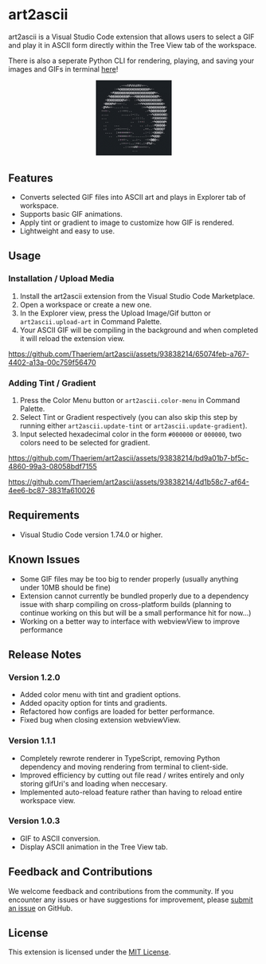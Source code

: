 # art2ascii

art2ascii is a Visual Studio Code extension that allows users to select a GIF and play it in ASCII form directly within the Tree View tab of the workspace. 

There is also a seperate Python CLI for rendering, playing, and saving your images and GIFs in terminal [here](https://github.com/Thaeriem/art2ascii/tree/1.0.3)!

<p align="center">
<img src="vsce-extension/assets/ascii_pedro.gif" alt="Pedro" style="width: 30%;">
</p>

## Features

- Converts selected GIF files into ASCII art and plays in Explorer tab of workspace.
- Supports basic GIF animations.
- Apply tint or gradient to image to customize how GIF is rendered.
- Lightweight and easy to use.

## Usage

### Installation / Upload Media
1. Install the art2ascii extension from the Visual Studio Code Marketplace.
2. Open a workspace or create a new one.
3. In the Explorer view, press the Upload Image/Gif button or `art2ascii.upload-art` in Command Palette.
4. Your ASCII GIF will be compiling in the background and when completed it will reload the extension view.

https://github.com/Thaeriem/art2ascii/assets/93838214/65074feb-a767-4402-a13a-00c759f56470

### Adding Tint / Gradient
1. Press the Color Menu button or `art2ascii.color-menu` in Command Palette.
2. Select Tint or Gradient respectively (you can also skip this step by running either `art2ascii.update-tint` or `art2ascii.update-gradient`).
3. Input selected hexadecimal color in the form `#000000` or `000000`, two colors need to be selected for gradient.

https://github.com/Thaeriem/art2ascii/assets/93838214/bd9a01b7-bf5c-4860-99a3-08058bdf7155

https://github.com/Thaeriem/art2ascii/assets/93838214/4d1b58c7-af64-4ee6-bc87-3831fa610026

## Requirements

- Visual Studio Code version 1.74.0 or higher.

## Known Issues

- Some GIF files may be too big to render properly (usually anything under 10MB should be fine)
- Extension cannot currently be bundled properly due to a dependency issue with sharp compiling on cross-platform builds (planning to continue working on this but will be a small performance hit for now...)
- Working on a better way to interface with webviewView to improve performance

## Release Notes


### Version 1.2.0
- Added color menu with tint and gradient options.
- Added opacity option for tints and gradients.
- Refactored how configs are loaded for better performance.
- Fixed bug when closing extension webviewView.

### Version 1.1.1
- Completely rewrote renderer in TypeScript, removing Python dependency and moving rendering from terminal to client-side.
- Improved efficiency by cutting out file read / writes entirely and only storing gifUri's and loading when neccesary.
- Implemented auto-reload feature rather than having to reload entire workspace view.

### Version 1.0.3
- GIF to ASCII conversion.
- Display ASCII animation in the Tree View tab.

## Feedback and Contributions

We welcome feedback and contributions from the community. If you encounter any issues or have suggestions for improvement, please [submit an issue](https://github.com/Thaeriem/art2ascii/issues) on GitHub.

## License

This extension is licensed under the [MIT License](https://github.com/Thaeriem/art2ascii/blob/main/LICENSE).
